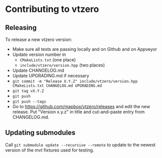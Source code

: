 # Contributing to vtzero

## Releasing

To release a new vtzero version:

 - Make sure all tests are passing locally and on Github and on Appveyor
 - Update version number in
   - `CMakeLists.txt` (one place)
   - `include/vtzero/version.hpp` (two places)
 - Update CHANGELOG.md
 - Update UPGRADING.md if necessary
 - `git commit -m "Release X.Y.Z" include/vtzero/version.hpp CMakeLists.txt CHANGELOG.md UPGRADING.md`
 - `git tag vX.Y.Z`
 - `git push`
 - `git push --tags`
 - Go to https://github.com/mapbox/vtzero/releases
   and edit the new release. Put "Version x.y.z" in title and
   cut-and-paste entry from CHANGELOG.md.

## Updating submodules

Call `git submodule update --recursive --remote` to update to the newest
version of the mvt fixtures used for testing.

